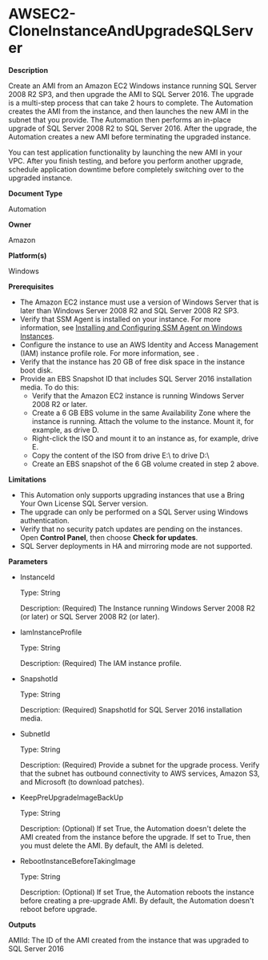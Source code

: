 # AWSEC2\-CloneInstanceAndUpgradeSQLServer<a name="automation-awsec2-CloneInstanceAndUpgradeSQLServer"></a>

**Description**

Create an AMI from an Amazon EC2 Windows instance running SQL Server 2008 R2 SP3, and then upgrade the AMI to SQL Server 2016\. The upgrade is a multi\-step process that can take 2 hours to complete\. The Automation creates the AMI from the instance, and then launches the new AMI in the subnet that you provide\. The Automation then performs an in\-place upgrade of SQL Server 2008 R2 to SQL Server 2016\. After the upgrade, the Automation creates a new AMI before terminating the upgraded instance\. 

You can test application functionality by launching the new AMI in your VPC\. After you finish testing, and before you perform another upgrade, schedule application downtime before completely switching over to the upgraded instance\.

**Document Type**

Automation

**Owner**

Amazon

**Platform\(s\)**

Windows

**Prerequisites**
+ The Amazon EC2 instance must use a version of Windows Server that is later than Windows Server 2008 R2 and SQL Server 2008 R2 SP3\.
+ Verify that SSM Agent is installed on your instance\. For more information, see [Installing and Configuring SSM Agent on Windows Instances](sysman-install-ssm-win.md)\.
+ Configure the instance to use an AWS Identity and Access Management \(IAM\) instance profile role\. For more information, see [](sysman-configuring-access-role.md)\.
+ Verify that the instance has 20 GB of free disk space in the instance boot disk\.
+ Provide an EBS Snapshot ID that includes SQL Server 2016 installation media\. To do this:
  + Verify that the Amazon EC2 instance is running Windows Server 2008 R2 or later\.
  + Create a 6 GB EBS volume in the same Availability Zone where the instance is running\. Attach the volume to the instance\. Mount it, for example, as drive D\. 
  + Right\-click the ISO and mount it to an instance as, for example, drive E\.
  + Copy the content of the ISO from drive E:\\ to drive D:\\
  + Create an EBS snapshot of the 6 GB volume created in step 2 above\.

**Limitations**
+ This Automation only supports upgrading instances that use a Bring Your Own License SQL Server version\.
+ The upgrade can only be performed on a SQL Server using Windows authentication\.
+ Verify that no security patch updates are pending on the instances\. Open **Control Panel**, then choose **Check for updates**\.
+ SQL Server deployments in HA and mirroring mode are not supported\.

**Parameters**
+ InstanceId

  Type: String

  Description: \(Required\) The Instance running Windows Server 2008 R2 \(or later\) or SQL Server 2008 R2 \(or later\)\.
+ IamInstanceProfile

  Type: String

  Description: \(Required\) The IAM instance profile\.
+ SnapshotId

  Type: String

  Description: \(Required\) SnapshotId for SQL Server 2016 installation media\.
+ SubnetId

  Type: String

  Description: \(Required\) Provide a subnet for the upgrade process\. Verify that the subnet has outbound connectivity to AWS services, Amazon S3, and Microsoft \(to download patches\)\.
+ KeepPreUpgradeImageBackUp

  Type: String

  Description: \(Optional\) If set True, the Automation doesn't delete the AMI created from the instance before the upgrade\. If set to True, then you must delete the AMI\. By default, the AMI is deleted\.
+ RebootInstanceBeforeTakingImage

  Type: String

  Description: \(Optional\) If set True, the Automation reboots the instance before creating a pre\-upgrade AMI\. By default, the Automation doesn't reboot before upgrade\.

**Outputs**

AMIId: The ID of the AMI created from the instance that was upgraded to SQL Server 2016